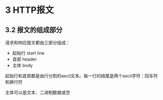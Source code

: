 # 3 HTTP报文

## 3.2 报文的组成部分

请求和响应报文都由三部分组成：

- 起始行 start line
- 首部 header
- 主体 body

起始行和首部都是由行分割的ascii文本。每一行的结尾是两个ascii字符：回车符和换行符

主体可以是文本、二进制数据或空
